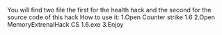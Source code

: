 You will find two file the first for the health hack and the second for the source code of this hack
How to use it:
1.Open Counter strike 1.6
2.Open MemoryExtrenalHack CS 1.6.exe
3.Enjoy
